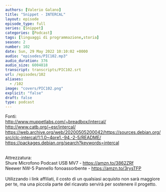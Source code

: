 ```yaml
---
authors: [Valerio Galano]
title: "Snippet - INTERCAL"
layout: episode
episode_type: full
series: [Snippet]
categories: [Podcast]
tags: [linguaggi di programmazione,storia]
season: 2
number: 102
date: Sun, 29 May 2022 10:10:02 +0000
audio: "episodes/PIC102.mp3"
audio_duration: 376
audio_size: 6004818
transcript: transcripts/PIC102.srt
url: /episodes/102
aliases: 
  - /102
image: "covers/PIC102.png"
explicit: "false"
draft: false
type: podcast
---
```

Fonti: <br />
<a href="http://www.muppetlabs.com/~breadbox/intercal/" rel="noopener">http://www.muppetlabs.com/~breadbox/intercal/</a> <br />
<a href="http://www.catb.org/~esr/intercal/" rel="noopener">http://www.catb.org/~esr/intercal/</a> <br />
<a href="https://web.archive.org/web/20200505200042/https://sources.debian.org/src/clc-intercal/1:1.0~4pre1.-94.-2-5/README/" rel="noopener">https://web.archive.org/web/20200505200042/https://sources.debian.org/src/clc-intercal/1:1.0~4pre1.-94.-2-5/README/</a> <br />
<a href="https://packages.debian.org/search?keywords=intercal" rel="noopener">https://packages.debian.org/search?keywords=intercal</a> <br />
<br />




Attrezzatura:<br />
Shure Microfono Podcast USB MV7 - <a href="https://amzn.to/3862ZRf" rel="noopener">https://amzn.to/3862ZRf</a> <br />
Neewer NW-5 Pannello fonoassorbente - <a href="https://amzn.to/3rysTFP" rel="noopener">https://amzn.to/3rysTFP</a> <br />
<br />
Utilizzando i link affiliati, il costo di un qualsiasi acquisto non sarà maggiore per te, ma una piccola parte del ricavato servirà per sostenere il progetto.<br />
<br />






